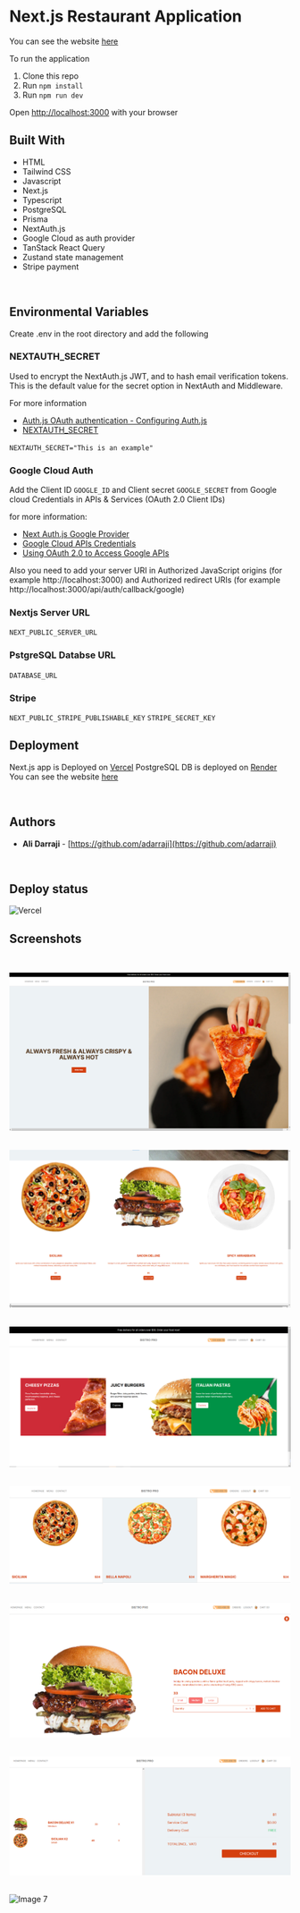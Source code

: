 # Next.js Restaurant Application


 You can see the website [here](https://restaurant-nextjs-tailwind.vercel.app)

To run the application

1. Clone this repo
2. Run `npm install`
3. Run `npm run dev`

Open [http://localhost:3000](http://localhost:3000) with your browser


## Built With

* HTML
* Tailwind CSS
* Javascript
* Next.js
* Typescript
* PostgreSQL
* Prisma
* NextAuth.js
* Google Cloud as auth provider
* TanStack React Query
* Zustand state management
* Stripe payment


<br />

## Environmental Variables

Create .env in the root directory and add the following

### NEXTAUTH_SECRET

Used to encrypt the NextAuth.js JWT, and to hash email verification tokens. This is the default value for the secret option in NextAuth and Middleware.

For more information
* [Auth.js OAuth authentication - Configuring Auth.js](https://authjs.dev/getting-started/oauth-tutorial#1-configuring-authjs)
* [NEXTAUTH_SECRET](https://next-auth.js.org/configuration/options#nextauth_secret)

`NEXTAUTH_SECRET="This is an example"`
<br />


### Google Cloud Auth

Add the Client ID `GOOGLE_ID` and Client secret `GOOGLE_SECRET` from Google cloud Credentials in APIs & Services (OAuth 2.0 Client IDs) 


for more information:

* [Next Auth.js Google Provider](https://next-auth.js.org/providers/google)
* [Google Cloud APIs Credentials](https://console.developers.google.com/apis/credentials)
* [Using OAuth 2.0 to Access Google APIs](https://developers.google.com/identity/protocols/oauth2)

Also you need to add your server URI in Authorized JavaScript origins (for example http://localhost:3000) and Authorized redirect URIs  (for example http://localhost:3000/api/auth/callback/google) 
<br />



### Nextjs Server URL

`NEXT_PUBLIC_SERVER_URL`

### PstgreSQL Databse URL

`DATABASE_URL`


### Stripe
`NEXT_PUBLIC_STRIPE_PUBLISHABLE_KEY`
`STRIPE_SECRET_KEY`


## Deployment

Next.js app is Deployed on [Vercel](https://vercel.com/)
PostgreSQL DB is deployed on [Render](https://render.com)
You can see the website [here](https://restaurant-nextjs-tailwind.vercel.app)


<br />

## Authors

- **Ali Darraji** - [https://github.com/adarraji](https://github.com/adarraji)

<br />

## Deploy status
![Vercel](https://restaurant-nextjs-tailwind.vercel.app/?app=restaurant-nextjs-tailwind)


## Screenshots
<br />

![Image 1](public/images/image-01.png)
<br />
<br />

![Image 2](public/images/image-02.png)
<br />
<br />

![Image 3](public/images/image-03.png)
<br />
<br />

![Image 4](public/images/image-04.png)
<br />
<br />

![Image 5](public/images/image-05.png)
<br />
<br />

![Image 6](public/images/image-06.png)
<br />
<br />

![Image 7](public/images/image-07.png)
<br />
<br />

<br />
<br />
<br />
